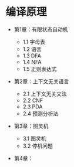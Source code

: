 # 编译原理

- 第1章：有限状态自动机
    - 1.1 字母表
    - 1.2 语言
    - 1.3 DFA
    - 1.4 NFA
    - 1.5 正则表达式

- 第2章：上下文无关语言
    - 2.1 上下文无关文法
    - 2.2 CNF
    - 2.3 PDA
    - 2.4 预测分析法

- 第3章：图灵机
    - 3.1 图灵机
    - 3.2 停机问题

- 第4章：